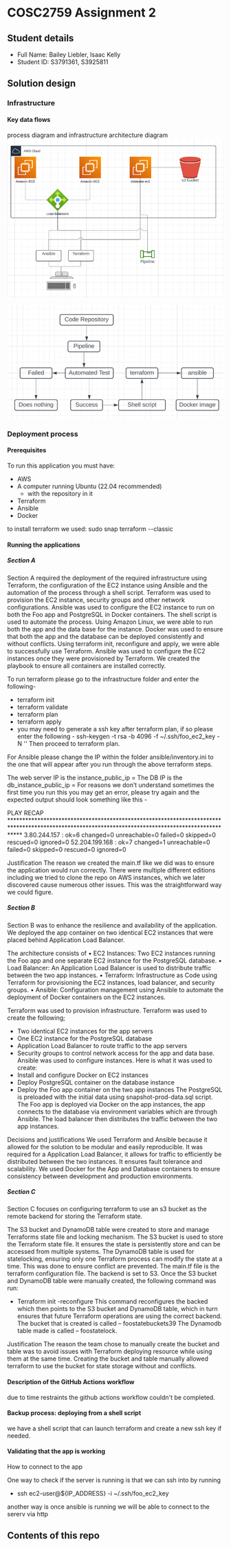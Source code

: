 # COSC2759 Assignment 2

## Student details

- Full Name: Bailey Liebler, Isaac Kelly
- Student ID: S3791361, S3925811

## Solution design


### Infrastructure


#### Key data flows

process diagram and infrastructure architecture diagram
![Infrastructure diagram](Images/Infrastructure.png "Infrastructure")

![process diagram](Images/process.png "process")
### Deployment process

#### Prerequisites

To run this application you must have:
- AWS
- A computer running Ubuntu (22.04 recommended)
	- with the repository in it 
- Terraform
- Ansible
- Docker
    
to install terraform we used:
sudo snap terraform --classic

#### Running the applications

##### Section A

Section A required the deployment of the required infrastructure using Terraform, the configuration of the EC2 instance using Ansible and the automation of the process through a shell script. 
Terraform was used to provision the EC2 instance, security groups and other network configurations. 
Ansible was used to configure the EC2 instance to run on both the Foo app and PostgreSQL in Docker containers. 
The shell script is used to automate the process.
Using Amazon Linux, we were able to run both the app and the data base for the instance. 
Docker was used to ensure that both the app and the database can be deployed consistently and without conflicts. 
Using terraform init, reconfigure and apply, we were able to successfully use Terraform. Ansible was used to configure the EC2 instances once they were provisioned by Terraform. We created the playbook to ensure all containers are installed correctly. 

To run terraform please go to the infrastructure folder and enter the following- 
-	terraform init
-	terraform validate
-	terraform plan
-	terraform apply
-	you may need to generate a ssh key after terraform plan, if so please enter the following - ssh-keygen -t rsa -b 4096 -f ~/.ssh/foo_ec2_key -N '' Then proceed to terraform plan. 

For Ansible please change the IP within the folder ansible/inventory.ini to the one that will appear after you run through the above terraform steps. 

The web server IP is the instance_public_ip =
The DB IP is the db_instance_public_ip =
For reasons we don’t understand sometimes the first time you run this you may get an error, please try again and the expected output should look something like this - 

PLAY RECAP ***************************************************************************************************************************************************
3.80.244.157               : ok=6    changed=0    unreachable=0    failed=0    skipped=0    rescued=0    ignored=0
52.204.199.168             : ok=7    changed=1    unreachable=0    failed=0    skipped=0    rescued=0    ignored=0



Justification 
The reason we created the main.tf like we did was to ensure the application would run correctly. There were multiple different editions including we tried to clone the repo on AWS instances, which we later discovered cause numerous other issues. This was the straightforward way we could figure. 

##### Section B
Section B was to enhance the resilience and availability of the application. We deployed the app container on two identical EC2 instances that were placed behind Application Load Balancer. 

The architecture consists of
•	EC2 Instances: Two EC2 instances running the Foo app and one separate EC2 instance for the PostgreSQL database.
•	Load Balancer: An Application Load Balancer is used to distribute traffic between the two app instances.
•	Terraform: Infrastructure as Code using Terraform for provisioning the EC2 instances, load balancer, and security groups.
•	Ansible: Configuration management using Ansible to automate the deployment of Docker containers on the EC2 instances.

Terraform was used to provision infrastructure. Terraform was used to create the following; 
-	Two identical EC2 instances for the app servers
-	One EC2 instance for the PostgreSQL database
-	Application Load Balancer to route traffic to the app servers
-	Security groups to control network access for the app and data base. 
Ansible was used to configure instances. Here is what it was used to create: 
-	Install and configure Docker on EC2 instances
-	Deploy PostgreSQL container on the database instance
-	Deploy the Foo app container on the two app instances
The PostgreSQL is preloaded with the initial data using snapshot-prod-data.sql script. The Foo app is deployed via Docker on the app instances, the app connects to the database via environment variables which are through Ansible. The load balancer then distributes the traffic between the two app instances.

Decisions and justifications 
We used Terraform and Ansible because it allowed for the solution to be modular and easily reproducible. 
It was required for a Application Load Balancer, it allows for traffic to efficiently be distributed between the two instances. It ensures fault tolerance and scalability.
We used Docker for the App and Database containers to ensure consistency between development and production environments. 


##### Section C
Section C focuses on configuring terraform to use an s3 bucket as the remote backend for storing the Terraform state. 

The S3 bucket and DynamoDB table were created to store and manage Terraforms state file and locking mechanism. 
The S3 bucket is used to store the Terraform state file. It ensures the state is persistently store and can be accessed from multiple systems.
The DynamoDB table is used for statelocking, ensuring only one Terraform process can modify the state at a time. This was done to ensure conflict are prevented. 
The main.tf file is the terraform configuration file. The backend is set to S3.
Once the S3 bucket and DynamoDB table were manually created, the following command was run: 
-	Terraform init -reconfigure
This command reconfigures the backed which then points to the S3 bucket and DynamoDB table, which in turn ensures that future Terraform operations are using the correct backend. 
The bucket that is created is called – foostatebuckets39
The Dynamodb table made is called – foostatelock.

Justification 
The reason the team chose to manually create the bucket and table was to avoid issues with Terraform deploying resource while using them at the same time. Creating the bucket and table manually allowed terraform to use the bucket for state storage without and conflicts. 

#### Description of the GitHub Actions workflow

due to time restraints the github actions workflow couldn't be completed.

#### Backup process: deploying from a shell script

we have a shell script that can launch terraform and create a new ssh key if needed.

#### Validating that the app is working

How to connect to the app

One way to check if the server is running is that we can ssh into by running
- ssh ec2-user@${IP_ADDRESS} -i ~/.ssh/foo_ec2_key

another way is once ansible is running we will be able to connect to the sererv via http

## Contents of this repo


